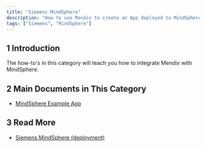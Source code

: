 ```yaml
---
title: "Siemens MindSphere"
description: "How to use Mendix to create an App deployed to MindSphere"
tags: ["Siemens", "MindSphere"]
---
```


## 1 Introduction

The how-to's in this category will teach you how to integrate Mendix with MindSphere.

## 2 Main Documents in This Category

* [MindSphere Example App](mindsphere-example-app)

## 3 Read More

* [Siemens MindSphere (deployment)](/developerportal/deploy/deploying-to-mindsphere)
